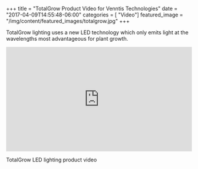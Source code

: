 +++
title = "TotalGrow Product Video for Venntis Technologies"
date = "2017-04-09T14:55:48-06:00"
categories = [ "Video"]
featured_image = "/img/content/featured_images/totalgrow.jpg"
+++

TotalGrow lighting uses a new LED technology which only emits light at the wavelengths most advantageous for plant growth.

<!--more-->

<div class="post-media">
    <style>.embed-container { position: relative; padding-bottom: 56.25%; height: 0; overflow: hidden; max-width: 100%; height: auto; } .embed-container iframe, .embed-container object, .embed-container embed { position: absolute; top: 0; left: 0; width: 100%; height: 100%; }</style><div class='embed-container'><iframe src="https://player.vimeo.com/video/85799937" width="1280" height="720" frameborder="0" webkitallowfullscreen mozallowfullscreen allowfullscreen></iframe></div>
        <p class="post-media-description">TotalGrow LED lighting product video</p>
</div>